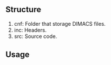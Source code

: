 ## Structure
1. cnf: Folder that storage DIMACS files. 
2. inc: Headers. 
3. src: Source code. 

## Usage
 